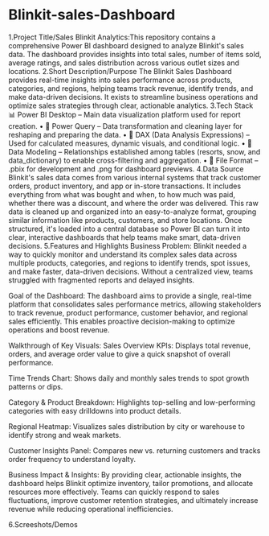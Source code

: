 # Blinkit-sales-Dashboard
1.Project Title/Sales
Blinkit Analytics:This repository contains a comprehensive Power BI dashboard designed to analyze Blinkit's sales data. The dashboard provides insights into total sales, number of items sold, average ratings, and sales distribution across various outlet sizes and locations.
2.Short Description/Purpose
The Blinkit Sales Dashboard provides real-time insights into sales performance across products, categories, and regions, helping teams track revenue, identify trends, and make data-driven decisions. It exists to streamline business operations and optimize sales strategies through clear, actionable analytics.
3.Tech Stack
📊 Power BI Desktop – Main data visualization platform used for report creation.
• 📂 Power Query – Data transformation and cleaning layer for reshaping and preparing the data.
• 🧠 DAX (Data Analysis Expressions) – Used for calculated measures, dynamic visuals, and conditional logic.
• 📝 Data Modeling – Relationships established among tables (resorts, snow, and data_dictionary) to enable cross-filtering and aggregation.
• 📁 File Format – .pbix for development and .png for dashboard previews.
4.Data Source
Blinkit's sales data comes from various internal systems that track customer orders, product inventory, and app or in-store transactions. It includes everything from what was bought and when, to how much was paid, whether there was a discount, and where the order was delivered. This raw data is cleaned up and organized into an easy-to-analyze format, grouping similar information like products, customers, and store locations. Once structured, it's loaded into a central database so Power BI can turn it into clear, interactive dashboards that help teams make smart, data-driven decisions.
5.Features and Highlights
Business Problem:
Blinkit needed a way to quickly monitor and understand its complex sales data across multiple products, categories, and regions to identify trends, spot issues, and make faster, data-driven decisions. Without a centralized view, teams struggled with fragmented reports and delayed insights.

Goal of the Dashboard:
The dashboard aims to provide a single, real-time platform that consolidates sales performance metrics, allowing stakeholders to track revenue, product performance, customer behavior, and regional sales efficiently. This enables proactive decision-making to optimize operations and boost revenue.

Walkthrough of Key Visuals:
Sales Overview KPIs: Displays total revenue, orders, and average order value to give a quick snapshot of overall performance.

Time Trends Chart: Shows daily and monthly sales trends to spot growth patterns or dips.

Category & Product Breakdown: Highlights top-selling and low-performing categories with easy drilldowns into product details.

Regional Heatmap: Visualizes sales distribution by city or warehouse to identify strong and weak markets.

Customer Insights Panel: Compares new vs. returning customers and tracks order frequency to understand loyalty.

Business Impact & Insights:
By providing clear, actionable insights, the dashboard helps Blinkit optimize inventory, tailor promotions, and allocate resources more effectively. Teams can quickly respond to sales fluctuations, improve customer retention strategies, and ultimately increase revenue while reducing operational inefficiencies.

6.Screeshots/Demos










